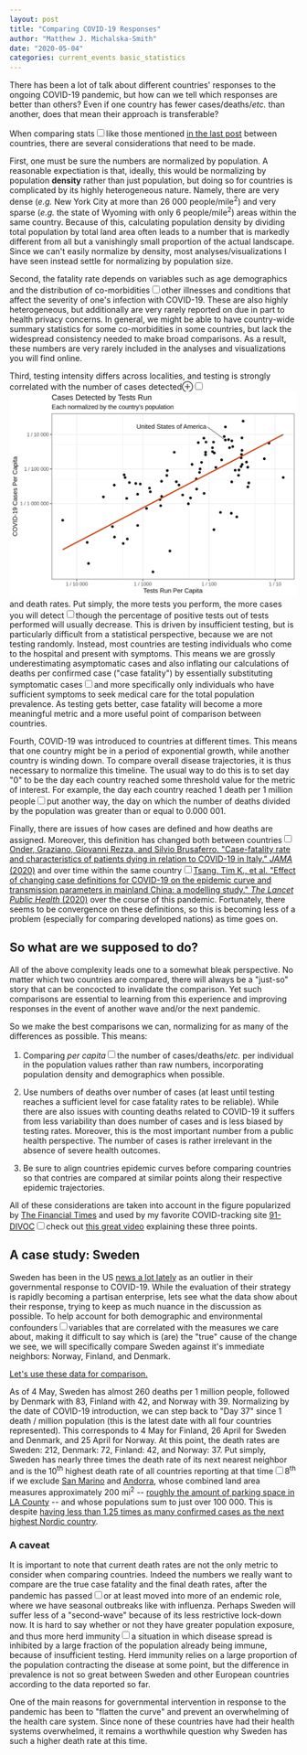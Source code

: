 ```yaml
---
layout: post
title: "Comparing COVID-19 Responses"
author: "Matthew J. Michalska-Smith"
date: "2020-05-04"
categories: current_events basic_statistics
---
```


There has been a lot of talk about different countries' responses to the ongoing COVID-19 pandemic,
but how can we tell which responses are better than others? Even if one country has fewer
cases/deaths/*etc.* than another, does that mean their approach is transferable?

<!--more-->

When comparing stats<sup><label for="lastpost" class="margin-toggle
sidenote-number"></label></sup><input type="checkbox" id="lastpost" class="margin-toggle"/><span
class="sidenote">like those mentioned [in the last post](Resources_for_Tracking_the_COVID-19_Epidemic)</span> between countries, there are several considerations that need to be made.

First, one must be sure the numbers are normalized by population. A reasonable expectiation is that,
ideally, this would be normalizing by population **density** rather than just population, but doing
so for countries is complicated by its highly heterogeneous nature. Namely, there are very dense
(*e.g.* New York City at more than 26 000 people/mile<sup>2</sup>) and very sparse (*e.g.* the state
of Wyoming with only 6 people/mile<sup>2</sup>) areas within the same country. Because of this,
calculating population density by dividing total population by total land area often leads to a
number that is markedly different from all but a vanishingly small proportion of the actual
landscape. Since we can't easily normalize by density, most analyses/visualizations I have seen
instead settle for normalizing by population size.

Second, the fatality rate depends on variables such as age demographics and the distribution of
co-morbidities<sup><label for="comorb" class="margin-toggle sidenote-number"></label></sup><input
type="checkbox" id="comorb" class="margin-toggle"/><span class="sidenote">other illnesses and
conditions that affect the severity of one's infection with COVID-19</span>. These are also highly
heterogeneous, but additionally are very rarely reported on due in part to health privacy concerns.
In general, we might be able to have country-wide summary statistics for some co-morbidities in some
countries, but lack the widespread consistency needed to make broad comparisons. As a result, these
numbers are very rarely included in the analyses and visualizations you will find online.

Third, testing intensity differs across localities, and testing is strongly correlated with the
number of cases detected<label for="testfig" class="margin-toggle">&#8853;</label><input
type="checkbox" class="margin-toggle" id="testfig"/><span class="marginnote"><a
href="/Images/blog_figures/cases_by_tests.png"><img src="/Images/blog_figures/cases_by_tests.png" alt="A plot relating testing
to number of cases"/></a></span> and death rates. Put simply, the more tests you perform, the more
cases you will detect<sup><label for="testing" class="margin-toggle
sidenote-number"></label></sup><input type="checkbox" id="testing" class="margin-toggle"/><span
class="sidenote">though the percentage of positive tests out of tests performed will usually
decrease</span>. This is driven by insufficient testing, but is particularly difficult from a
statistical perspective, because we are not testing randomly. Instead, most countries are testing
individuals who come to the hospital and present with symptoms. This means we are grossly
underestimating asymptomatic cases and also inflating our calculations of deaths per confirmed case
("case fatality") by essentially substituting symptomatic cases<sup><label for="testissue"
class="margin-toggle sidenote-number"></label></sup><input type="checkbox" id="testissue"
class="margin-toggle"/><span class="sidenote">and more specifically only individuals who have
sufficient symptoms to seek medical care</span> for the total population prevalence. As testing gets
better, case fatality will become a more meaningful metric and a more useful point of comparison
between countries.

Fourth, COVID-19 was introduced to countries at different times. This means that one country might
be in a period of exponential growth, while another country is winding down. To compare overall
disease trajectories, it is thus necessary to normalize this timeline. The usual way to do this is
to set day "0" to be the day each country reached some threshold value for the metric of interest.
For example, the day each country reached 1 death per 1 million people<sup><label for="threshold"
class="margin-toggle sidenote-number"></label></sup><input type="checkbox" id="threshold"
class="margin-toggle"/><span class="sidenote">put another way, the day on which the number of deaths
divided by the population was greater than or equal to 0.000 001</span>.

Finally, there are issues of how cases are defined and how deaths are assigned. Moreover, this
definition has changed both between countries<sup><label for="casedef1" class="margin-toggle
sidenote-number"></label></sup><input type="checkbox" id="casedef1" class="margin-toggle"/><span
class="sidenote">[Onder, Graziano, Giovanni Rezza, and Silvio Brusaferro. "Case-fatality rate and
characteristics of patients dying in relation to COVID-19 in Italy." *JAMA*
(2020)](https://jamanetwork.com/journals/jama/fullarticle/2763667)</span>  and over time within the
same country<sup><label for="casedef2" class="margin-toggle sidenote-number"></label></sup><input
type="checkbox" id="casedef2" class="margin-toggle"/><span class="sidenote">[Tsang, Tim K., et al.
"Effect of changing case definitions for COVID-19 on the epidemic curve and transmission parameters
in mainland China: a modelling study." *The Lancet Public Health*
(2020)](https://www.sciencedirect.com/science/article/pii/S246826672030089X)</span> over the course
of this pandemic. Fortunately, there seems to be convergence on these definitions, so this is
becoming less of a problem (especially for comparing developed nations) as time goes on.

## So what are we supposed to do?

All of the above complexity leads one to a somewhat bleak perspective. No matter which two countries
are compared, there will always be a "just-so" story that can be concocted to invalidate the
comparison. Yet such comparisons are essential to learning from this experience and improving
responses in the event of another wave and/or the next pandemic.

So we make the best comparisons we can, normalizing for as many of the differences as possible. This
means:

1. Comparing *per capita*<sup><label for="percap" class="margin-toggle
sidenote-number"></label></sup><input type="checkbox" id="percap" class="margin-toggle"/><span
class="sidenote">the number of cases/deaths/*etc.* per individual in the population</span> values
rather than raw numbers, incorporating population density and demographics when possible.

2. Use numbers of deaths over number of cases (at least until testing reaches a sufficient level for
case fatality rates to be reliable). While there are also issues with counting deaths related to
COVID-19 it suffers from less variability than does number of cases and is less biased by testing
rates. Moreover, this is the most important number from a public health perspective. The number of
cases is rather irrelevant in the absence of severe health outcomes.

3. Be sure to align countries epidemic curves before comparing countries so that contries are compared at similar points along their respective epidemic trajectories.

All of these considerations are taken into account in the figure popularized by [The Financial Times](https://www.ft.com/coronavirus-latest) and used by my favorite COVID-tracking site
[91-DIVOC](http://91-divoc.com/pages/covid-visualization/)<sup><label for="voxvid"
class="margin-toggle sidenote-number"></label></sup><input type="checkbox" id="voxvid"
class="margin-toggle"/><span class="sidenote">check out [this great video](https://www.youtube.com/watch?v=O-3Mlj3MQ_Q) explaining these three points</span>.

## A case study: Sweden

Sweden has been in the US [news a lot
lately](https://news.google.com/search?q=sweden%20COVID-19&hl=en-US&gl=US&ceid=US%3Aen) as an
outlier in their governmental response to COVID-19. While the evaluation of their strategy is
rapidly becoming a partisan enterprise, lets see what the data show about their response, trying to
keep as much nuance in the discussion as possible. To help account for both demographic and
environmental confounders<sup><label for="confound" class="margin-toggle
sidenote-number"></label></sup><input type="checkbox" id="confound" class="margin-toggle"/><span
class="sidenote">variables that are correlated with the measures we care about, making it difficult
to say which is (are) the "true" cause of the change we see</span>, we will specifically compare
Sweden against it's immediate neighbors: Norway, Finland, and Denmark.

[Let's use these data for comparison.](https://91-divoc.com/pages/covid-visualization/?chart=countries-normalized&highlight=Sweden&show=highlight-only&trendline=default&y=fixed&scale=log&data=deaths&extra=Norway,Finland,Denmark#countries-normalized)

As of 4 May, Sweden has almost 260 deaths per 1 million people, followed by Denmark with 83, Finland with 42, and Norway with 39. Normalizing by the date of COVID-19 introduction, we can step back to "Day 37" since 1 death / million population (this is the latest date with all four countries represented). This corresponds to 4 May for Finland, 26 April for Sweden and Denmark, and 25 April for Norway. At this point, the death rates are Sweden: 212, Denmark: 72, Finland: 42, and Norway: 37. Put simply, Sweden has nearly three times the death rate of its next nearest neighbor and is the 10<sup>th</sup> highest death rate of all countries reporting at that time<sup><label for="microstates"
class="margin-toggle sidenote-number"></label></sup><input type="checkbox" id="microstates"
class="margin-toggle"/><span class="sidenote">8<sup>th</sup> if we exclude [San Marino](https://en.wikipedia.org/wiki/San_Marino) and [Andorra](https://en.wikipedia.org/wiki/Andorra), whose combined land area measures approximately 200 mi<sup>2</sup> -- [roughly the amount of parking space in LA County](http://www.betterinstitutions.com/blog/2016/1/2/map-a-parking-lot-with-all-of-la-countys-186-million-parking-spaces) -- and whose populations sum to just over 100 000</span>. This is despite [having less than 1.25 times as many confirmed cases as the next highest Nordic country](https://91-divoc.com/pages/covid-visualization/?chart=countries-normalized&highlight=Sweden&show=highlight-only&trendline=default&y=fixed&scale=log&data=cases&extra=Norway,Finland,Denmark#countries-normalized).

### A caveat

It is important to note that current death rates are not the only metric to consider when comparing
countries. Indeed the numbers we really want to compare are the true case fatality and the final
death rates, after the pandemic has passed<sup><label for="endemic" class="margin-toggle
sidenote-number"></label></sup><input type="checkbox" id="endemic" class="margin-toggle"/><span
class="sidenote">or at least moved into more of an endemic role, where we have seasonal outbreaks
like with influenza</span>. Perhaps Sweden will suffer less of a "second-wave" because of its less
restrictive lock-down now. It is hard to say whether or not they have greater population exposure,
and thus more herd immunity<sup><label for="herdimmune" class="margin-toggle
sidenote-number"></label></sup><input type="checkbox" id="herdimmune" class="margin-toggle"/><span
class="sidenote">a situation in which disease spread is inhibited by a large fraction of the
population already being immune</span>, because of insufficient testing. Herd immunity relies on a
large proportion of the population contracting the disease at some point, but the difference in
prevalence is not so great between Sweden and other European countries according to the data
reported so far.

One of the main reasons for governmental intervention in response to the pandemic has been to
"flatten the curve" and prevent an overwhelming of the health care system. Since none of these
countries have had their health systems overwhelmed, it remains a worthwhile
question why Sweden has such a higher death rate at this time.

<!--

link: [text](url "label [optional]"

footnote: <sup><label for="One" class="margin-toggle
sidenote-number"></label></sup><input type="checkbox" id="One"
class="margin-toggle" /><span class="sidenote">footnote text</span>

-->
